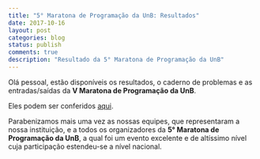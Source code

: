 ```yaml
---
title: "5° Maratona de Programação da UnB: Resultados"
date: 2017-10-16
layout: post
categories: blog
status: publish
comments: true
description: "Resultado da 5° Maratona de Programação da UnB"
---
```



Olá pessoal, estão disponíveis os resultados, o caderno de problemas e as entradas/saídas da __V Maratona de Programação da UnB__.

Eles podem ser conferidos [aqui]({{site.url}}/competicoes-anteriores/#v-mdp-unb).

Parabenizamos mais uma vez as nossas equipes, que representaram a nossa instituição, e a todos os organizadores da **5° Maratona de Programação da UnB**, a qual foi um evento excelente e de altíssimo nível cuja participação estendeu-se a nível nacional.

